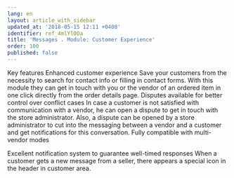 ```yaml
---
lang: en
layout: article_with_sidebar
updated_at: '2018-05-15 12:11 +0400'
identifier: ref_4mlYlOOa
title: 'Messages . Module: Customer Experience'
order: 100
published: false
---
```

Key features
Enhanced customer experience
Save your customers from the necessity to search for contact info or filling in contact forms. With this module they can get in touch with you or the vendor of an ordered item in one click directly from the order details page. 
Disputes available for better control over conflict cases
In case a customer is not satisfied with communication with a vendor, he can open a dispute to get in touch with the store administrator. Also, a dispute can be opened by a store administrator to cut into the messaging between a vendor and a customer and get notifications for this conversation.
Fully compatible with multi-vendor modes


Excellent notification system to guarantee well-timed responses
When a customer gets a new message from a seller, there appears a special icon in the header in customer area. 